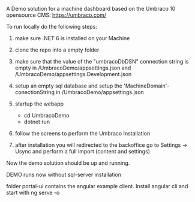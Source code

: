 A Demo solution for a machine dashboard based on the Umbraco 10 opensource CMS:  https://umbraco.com/

To run locally do the following steps:

1. make sure .NET 6 is installed on your Machine
2. clone the repo into a empty folder
3. make sure that the value of the "umbracoDbDSN" connection string is empty in /UmbracoDemo/appsettings.json and /UmbracoDemo/appsettings.Development.json
4. setup an empty sql database and setup the 'MachineDomain'-conectionString in  /UmbracoDemo/appsettings.json
5. startup the webapp
    - cd UmbracoDemo
    - dotnet run

6. follow the screens to perform the Umbraco Installation
7. after installation you will redirected to the backoffice go to Settings -> Usync and perform a full import (content and settings)

Now the demo solution should be up and running.

DEMO runs now without sql-server installation

folder portal-ui contains the angular example client. Install angular cli and start with ng serve -o

